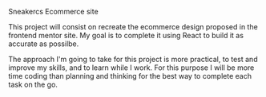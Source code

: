 Sneakercs Ecommerce site

This project will consist on recreate the ecommerce design proposed in the frontend mentor site.
My goal is to complete it using React to build it as accurate as possilbe.

The approach I'm going to take for this project is more practical, to test and improve my skills, and to learn while I work. For this purpose I will be more time coding than planning and thinking for the best way to complete each task on the go.
